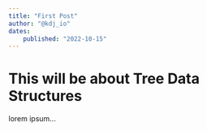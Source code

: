 ```yaml
---
title: "First Post"
author: "@kdj_io"
dates: 
    published: "2022-10-15"
---
```


# This will be about Tree Data Structures

lorem ipsum...